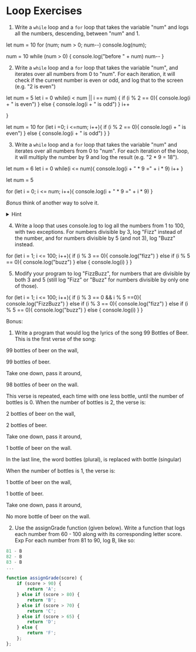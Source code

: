 # Loop Exercises

1. Write a `while` loop and a `for` loop that takes the variable "num" and logs all the numbers, descending, between "num" and 1.

let num = 10
for (num; num > 0; num--)
console.log(num);

num = 10
while (num > 0) {
  console.log("before " + num)
  num--
}



2. Write a `while` loop and a `for` loop that takes the variable "num", and iterates over all numbers from 0 to "num".
For each iteration, it will check if the current number is even or odd, and log that to the screen (e.g. "2 is even")

let num = 5
let i = 0
while(i < num || i == num) {
  if (i % 2 == 0){
    console.log(i + " is even")
  } else {
    console.log(i + " is odd")
  }
  i++

}

let num = 10
for (let i =0; i <=num; i++){
  if (i % 2 == 0){
    console.log(i + " is even")
  } else {
    console.log(i + " is odd")
  }
}






3. Write a `while` loop and a `for` loop that takes the variable "num" and iterates over all numbers from 0 to "num".
For each iteration of the loop, it will multiply the number by 9 and log the result (e.g. "2 * 9 = 18").

let num = 6
let i = 0
while(i <= num){
  console.log(i + " * 9 =" + i * 9)
  i++
}

let num = 5

for (let i = 0; i <= num; i++){
  console.log(i + " * 9 =" + i * 9)
}



_Bonus_ think of another way to solve it.
  <details>
    <summary>
      Hint
    </summary>
    Find the final number and increment the loop by 9.
  </details>








4. Write a loop that uses console.log to log all the numbers from 1 to 100, with two exceptions. For numbers divisible by 3, log "Fizz" instead of the number, and for numbers divisible by 5 (and not 3), log "Buzz" instead.


for (let i = 1; i <= 100; i++){
  if (i % 3 == 0){
    console.log("fizz")
  } else if (i % 5 == 0){
    console.log("buzz")
  } else {
    console.log(i)
  }
}






5. Modify your program to log "FizzBuzz", for numbers that are divisible by both 3 and 5 (still log "Fizz" or "Buzz" for numbers divisible by only one of those).


for (let i = 1; i <= 100; i++){
if (i % 3 == 0 && i % 5 ==0){
    console.log("FizzBuzz")
  } else if (i % 3 == 0){
    console.log("fizz")
  } else if (i % 5 == 0){
    console.log("buzz")
  } else {
    console.log(i)
  }
  }




Bonus:






1. Write a program that would log the lyrics of the song 99 Bottles of Beer. This is the first verse of the song:

99 bottles of beer on the wall,

99 bottles of beer.

Take one down, pass it around,

98 bottles of beer on the wall.

This verse is repeated, each time with one less bottle, until the number of bottles is 0. When the number of bottles is 2, the verse is:

2 bottles of beer on the wall,

2 bottles of beer.

Take one down, pass it around,

1 bottle of beer on the wall.

In the last line, the word bottles (plural), is  replaced with bottle (singular)

When the number of bottles is 1, the verse is:

1 bottle of beer on the wall,

1 bottle of beer.

Take one down, pass it around,

No more bottle of beer on the wall.









2. Use the assignGrade function (given below). Write a function that logs each number from 60 - 100 along with its corresponding letter score.
Exp For each number from 81 to 90, log B, like so:

```js
81 - B
82 - B
83 - B
...
```

```js
function assignGrade(score) {
    if (score > 90) {
        return 'A';
    } else if (score > 80) {
        return 'B';
    } else if (score > 70) {
        return 'C';
    } else if (score > 65) {
        return 'D';
    } else {
        return 'F';
    };
};
```
